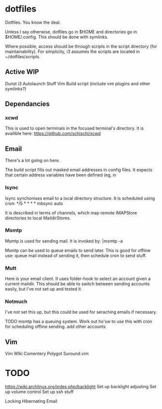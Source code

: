 # dotfiles

Dotfiles. You know the deal.

Unless I say otherwise, dotfiles go in $HOME and directories go in $HOME/.config. This should be done with symlinks.

Where possible, access should be through scripts in the script directory (for maintainability). For simplicity, i3 assumes the scripts are located in ~/dotfiles/scripts.


## Active WIP
Dunst 
i3 Autolaunch Stuff
Vim 
Build script (include vim plugins and other symlinks?)


## Dependancies
### xcwd
This is used to open terminals in the focused terminal's directory. It is availible here: https://github.com/schischi/xcwd



## Email
There's a lot going on here.

The build script fills out masked email addresses in config files. It expects that certain address variables have been defined (eg, in 

### Isync
Isync synchonises email to a local directory structure. It is scheduled using cron:
 */5 * * * * mbsync auto

It is described in terms of channels, which map remote IMAPStore directories to local MaildirStores. 

### Msmtp
Msmtp is used for sending mail. It is invoked by:
<email>|msmtp -a <account>

Msmtp can be used to queue emails to send later. This is good for offline use: queue mail instead of sending it, then schedule cron to send stuff.

### Mutt
Here is your email client. It uses folder-hook to select an account given a current maildir. This should be able to switch between sending accounts easily, but I've not set up and tested it. 

### Notmuch
I've not set this up, but this could be used for seraching emails if necessary. 

TODO
msmtp has a queuing system. Work out ho'sw to use this with cron for scheduling offline sending.
add other accounts

## Vim
Vim WIki
Comentery
Polygot
Suround.vim


# TODO
https://wiki.archlinux.org/index.php/backlight
Set up backlight adjusting
Set up volume control
Set up ssh stuff

Locking
Hibernating
Email




